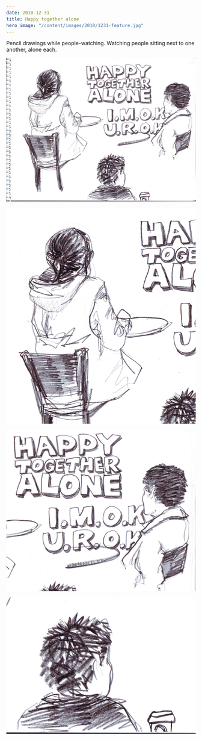 ```yaml
---
date: 2010-12-31
title: Happy together alone
hero_image: "/content/images/2010/1231-feature.jpg"
---
```


Pencil drawings while people-watching. Watching people sitting next to one another, alone each.

![full drawing: happy together alone](/content/images/2010/1231-full.jpg)

![detail 1: happy together alone](/content/images/2010/1231-detail01.jpg)

![detail 2: happy together alone](/content/images/2010/1231-detail02.jpg)

![detail 3: happy together alone](/content/images/2010/1231-detail03.jpg)
